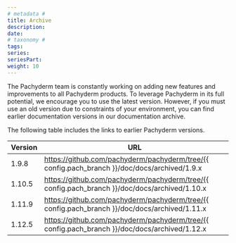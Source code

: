 ```yaml
---
# metadata # 
title: Archive
description: 
date: 
# taxonomy #
tags: 
series:
seriesPart:
weight: 10
--- 
```


The Pachyderm team is constantly working on adding new features and
improvements to all Pachyderm products. To leverage Pachyderm in its
full potential, we encourage you to use the latest version.
However, if you must use an old version due to constraints of your
environment, you can find earlier documentation versions in our
documentation archive.

The following table includes the links to earlier Pachyderm versions.

| Version | URL |
| ------- | ---- |
| 1.9.8 | https://github.com/pachyderm/pachyderm/tree/{{ config.pach_branch }}/doc/docs/archived/1.9.x|
|1.10.5|https://github.com/pachyderm/pachyderm/tree/{{ config.pach_branch }}/doc/docs/archived/1.10.x|
|1.11.9|https://github.com/pachyderm/pachyderm/tree/{{ config.pach_branch }}/doc/docs/archived/1.11.x|
|1.12.5|https://github.com/pachyderm/pachyderm/tree/{{ config.pach_branch }}/doc/docs/archived/1.12.x|
